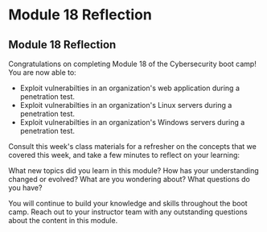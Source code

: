 # Module 18 Reflection

## Module 18 Reflection

Congratulations on completing Module 18 of the Cybersecurity boot camp! You are now able to:

* Exploit vulnerabilties in an organization's web application during a penetration test.
* Exploit vulnerabilties in an organization's Linux servers during a penetration test.
* Exploit vulnerabilties in an organization's Windows servers during a penetration test.

Consult this week's class materials for a refresher on the concepts that we covered this week, and take a few minutes to reflect on your learning:

What new topics did you learn in this module? How has your understanding changed or evolved? What are you wondering about? What questions do you have?

You will continue to build your knowledge and skills throughout the boot camp. Reach out to your instructor team with any outstanding questions about the content in this module.
